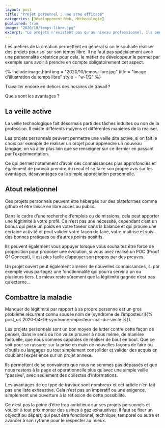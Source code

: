 ```yaml
---
layout: post
title: "Projet personnel : une arme efficace"
categories: [Développement-Web, Méthodologie]
published: true
image: "2020/10/temps-libre.jpg"
excerpt: "Le projets n'existent pas qu'au niveau professionnel, ils peuvent être fait au niveau personnel et éventuellement évoluer par la suite ou non."
---
```


Les métiers de la création permettent en général si on le souhaite réaliser des projets pour soi sur son temps libre. Il ne faut pas spécialement avoir une personnalité créatrice pour cela, le métier de développeur le permet par exemple sans avoir à prendre en compte obligatoirement cet aspect. 

{% include image.html img = "2020/10/temps-libre.jpg" title = "Image d'illustration du temps libre" style = "w-1/2" %}

Travailler encore en dehors des horaires de travail ? 

Quels sont les avantages ? 

## La veille active

La veille technologique fait désormais parti des tâches induites ou non de la profession. Il existe différents moyens et différentes manières de la réaliser. 

Les projets personnels peuvent permettre une veille dite active, si on fait le choix par exemple de réaliser un projet pour apprendre un nouveau langage, on va aller plus loin que se renseigner sur ce dernier en passant par l’expérimentation. 

Ce qui permet notamment d’avoir des connaissances plus approfondies et également de pouvoir prendre du recul et se faire son propre avis sur les avantages, désavantages ou la simple appréciation personnelle.  

## Atout relationnel

Ces projets personnels peuvent être hébergés sur des plateformes comme github et être laissé en libre accès au public. 

Dans le cadre d’une recherche d’emplois ou de missions, cela peut apporter une légitimité à votre profil. 
Ce n’est pas une nécessité, cependant c’est un bonus qui pèse un poids en votre faveur dans la balance et qui prouve une certaine activité et peut valider votre façon de faire, votre maîtrise et suivi des bonnes pratiques ou d’autres points positifs. 

Ils peuvent également vous appuyer lorsque vous souhaitez être force de proposition pour proposer une évolution, si vous avez réalisé un POC (Proof Of Concept), il est plus facile d’appuyer son propos par des preuves. 

Un projet ouvert peut également amener de nouvelles connaissances, si par exemple vous partagez une fonctionnalité qui pourra servir à un ou plusieurs tiers. 
Le mieux reste sûrement que la légitimité gagnée n’est pas qu’externe...

## Combattre la maladie

Manquer de légitimité par rapport à sa propre personne est un gros problème récurrent connu sous le nom de [syndrome de l’imposteur]({% post_url 2020-04-19-syndrome-imposteur-mal-du-siecle %}).

Les projets personnels sont un bon moyen de lutter contre cette façon de penser, dans le sens où l’on va se prouver à nous même, de manière factuelle, que nous sommes capables de réaliser de bout en bout. Que ce soit pour se rassurer sur la prise en main de nouvelles façons de faire ou d’outils ou langages ou tout simplement consolider et valider des acquis en doublant l’expérience sur un projet annexe. 

Ils permettent de se convaincre que nous ne sommes pas dépassés et que nous restons à la page et opérationnelle plus qu’avec une simple veille “passive”, avec seulement des collectes d’informations. 

Les avantages de ce type de travaux sont nombreux et cet article n’en fait pas une liste exhaustive. Cela n’est pas un impératif ou une exigence, simplement une ouverture à la réflexion de cette possibilité. 

Ce n’est pas la peine d’être trop ambitieux sur ses projets personnels et vouloir à tout prix monter des usines à gaz exhaustives, il faut se fixer un objectif au départ, qui peut être fonctionnel, technique, temporel ou autre et avancer à son rythme pour le respecter au mieux.  
